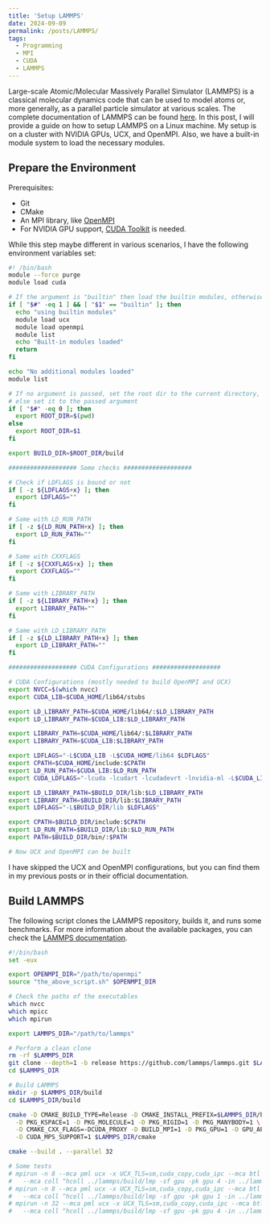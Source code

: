 ```yaml
---
title: 'Setup LAMMPS'
date: 2024-09-09
permalink: /posts/LAMMPS/
tags:
  - Programming
  - MPI
  - CUDA
  - LAMMPS
---
```


Large-scale Atomic/Molecular Massively Parallel Simulator (LAMMPS) is a classical molecular dynamics code that can be used to model atoms or, more generally, as a parallel particle simulator at various scales. The complete documentation of LAMMPS can be found [here](https://docs.lammps.org/). In this post, I will provide a guide on how to setup LAMMPS on a Linux machine. My setup is on a cluster with NVIDIA GPUs, UCX, and OpenMPI. Also, we have a built-in module system to load the necessary modules.

## Prepare the Environment

Prerequisites:

- Git
- CMake
- An MPI library, like [OpenMPI](https://www.open-mpi.org/)
- For NVIDIA GPU support, [CUDA Toolkit](https://developer.nvidia.com/cuda-toolkit) is needed.

While this step maybe different in various scenarios, I have the following environment variables set:

```bash
#! /bin/bash
module --force purge
module load cuda

# If the argument is "builtin" then load the builtin modules, otherwise don't load any other modules
if [ "$#" -eq 1 ] && [ "$1" == "builtin" ]; then
  echo "using builtin modules"
  module load ucx
  module load openmpi
  module list
  echo "Built-in modules loaded"
  return
fi

echo "No additional modules loaded"
module list

# If no argument is passed, set the root dir to the current directory,
# else set it to the passed argument
if [ "$#" -eq 0 ]; then
  export ROOT_DIR=$(pwd)
else
  export ROOT_DIR=$1
fi

export BUILD_DIR=$ROOT_DIR/build

################### Some checks ###################

# Check if LDFLAGS is bound or not
if [ -z ${LDFLAGS+x} ]; then
  export LDFLAGS=""
fi

# Same with LD_RUN_PATH
if [ -z ${LD_RUN_PATH+x} ]; then
  export LD_RUN_PATH=""
fi

# Same with CXXFLAGS
if [ -z ${CXXFLAGS+x} ]; then
  export CXXFLAGS=""
fi

# Same with LIBRARY_PATH
if [ -z ${LIBRARY_PATH+x} ]; then
  export LIBRARY_PATH=""
fi

# Same with LD_LIBRARY_PATH
if [ -z ${LD_LIBRARY_PATH+x} ]; then
  export LD_LIBRARY_PATH=""
fi

################### CUDA Configurations ###################

# CUDA Configurations (mostly needed to build OpenMPI and UCX)
export NVCC=$(which nvcc)
export CUDA_LIB=$CUDA_HOME/lib64/stubs

export LD_LIBRARY_PATH=$CUDA_HOME/lib64/:$LD_LIBRARY_PATH
export LD_LIBRARY_PATH=$CUDA_LIB:$LD_LIBRARY_PATH

export LIBRARY_PATH=$CUDA_HOME/lib64/:$LIBRARY_PATH
export LIBRARY_PATH=$CUDA_LIB:$LIBRARY_PATH

export LDFLAGS="-L$CUDA_LIB -L$CUDA_HOME/lib64 $LDFLAGS"
export CPATH=$CUDA_HOME/include:$CPATH
export LD_RUN_PATH=$CUDA_LIB:$LD_RUN_PATH
export CUDA_LDFLAGS="-lcuda -lcudart -lcudadevrt -lnvidia-ml -L$CUDA_LIB"

export LD_LIBRARY_PATH=$BUILD_DIR/lib:$LD_LIBRARY_PATH
export LIBRARY_PATH=$BUILD_DIR/lib:$LIBRARY_PATH
export LDFLAGS="-L$BUILD_DIR/lib $LDFLAGS"

export CPATH=$BUILD_DIR/include:$CPATH
export LD_RUN_PATH=$BUILD_DIR/lib:$LD_RUN_PATH
export PATH=$BUILD_DIR/bin/:$PATH

# Now UCX and OpenMPI can be built
```

I have skipped the UCX and OpenMPI configurations, but you can find them in my previous posts or in their official documentation.

## Build LAMMPS

The following script clones the LAMMPS repository, builds it, and runs some benchmarks. For more information about the available packages, you can check the [LAMMPS documentation](https://docs.lammps.org/Build_package.html).

```bash
#!/bin/bash
set -eux

export OPENMPI_DIR="/path/to/openmpi"
source "the_above_script.sh" $OPENMPI_DIR

# Check the paths of the executables
which nvcc
which mpicc
which mpirun

export LAMMPS_DIR="/path/to/lammps"

# Perform a clean clone
rm -rf $LAMMPS_DIR
git clone --depth=1 -b release https://github.com/lammps/lammps.git $LAMMPS_DIR
cd $LAMMPS_DIR

# Build LAMMPS
mkdir -p $LAMMPS_DIR/build
cd $LAMMPS_DIR/build

cmake -D CMAKE_BUILD_TYPE=Release -D CMAKE_INSTALL_PREFIX=$LAMMPS_DIR/build \
  -D PKG_KSPACE=1 -D PKG_MOLECULE=1 -D PKG_RIGID=1 -D PKG_MANYBODY=1 \
  -D CMAKE_CXX_FLAGS=-DCUDA_PROXY -D BUILD_MPI=1 -D PKG_GPU=1 -D GPU_API=CUDA \
  -D CUDA_MPS_SUPPORT=1 $LAMMPS_DIR/cmake

cmake --build . --parallel 32

# Some tests
# mpirun -n 8 --mca pml ucx -x UCX_TLS=sm,cuda_copy,cuda_ipc --mca btl ^vader,tcp,openib \
#   --mca coll ^hcoll ../lammps/build/lmp -sf gpu -pk gpu 4 -in ../lammps/bench/in.eam
# mpirun -n 8 --mca pml ucx -x UCX_TLS=sm,cuda_copy,cuda_ipc --mca btl ^vader,tcp,openib \
#   --mca coll ^hcoll ../lammps/build/lmp -sf gpu -pk gpu 1 -in ../lammps/bench/in.chain
# mpirun -n 32 --mca pml ucx -x UCX_TLS=sm,cuda_copy,cuda_ipc --mca btl ^vader,tcp,openib \
#   --mca coll ^hcoll ../lammps/build/lmp -sf gpu -pk gpu 4 -in ../lammps/bench/in.lj
```

